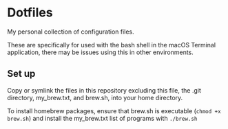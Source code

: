 # Dotfiles

My personal collection of configuration files.  

These are specifically for used with the bash shell in the macOS Terminal 
application, there may be issues using this in other environments.

## Set up

Copy or symlink the files in this repository excluding this file, the .git 
directory, my\_brew.txt, and brew.sh, into your home directory.

To install homebrew packages, ensure that brew.sh is executable 
(`chmod +x brew.sh`) and install the my\_brew.txt list of programs with 
`./brew.sh`
